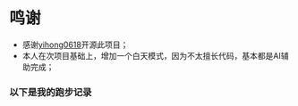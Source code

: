 # 鸣谢
* 感谢[yihong0618](https://github.com/yihong0618/running_page)开源此项目；
* 本人在次项目基础上，增加一个白天模式，因为不太擅长代码，基本都是AI辅助完成；

### 以下是我的跑步记录
  
